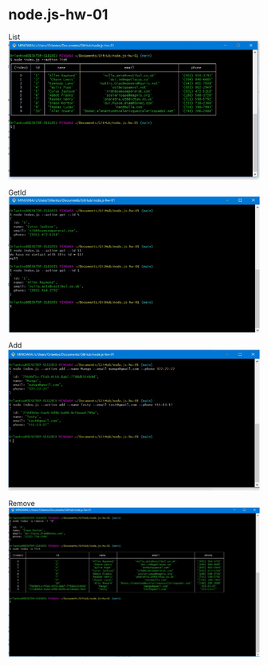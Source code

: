 # node.js-hw-01

List ![listContacts](./images/listContacts.jpg)

GetId ![getContactById](./images/getContactById.jpg)

Add ![addContact](./images/addContact.jpg)

Remove ![removeContact](./images/removeContact.jpg)
